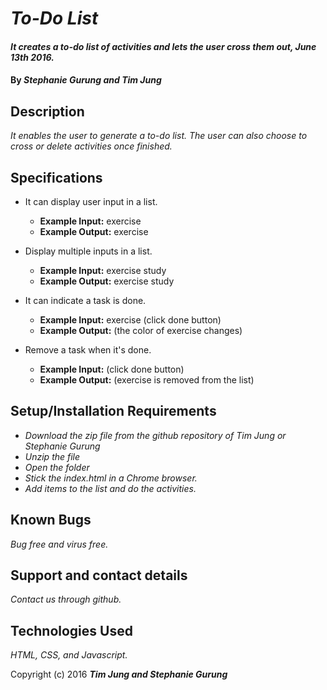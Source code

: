 # _To-Do List_

#### _It creates a to-do list of activities and lets the user cross them out, June 13th 2016._

#### By _**Stephanie Gurung and Tim Jung**_

## Description

_It enables the user to generate a to-do list. The user can also choose to cross or delete activities once finished._

## Specifications
* It can display user input in a list.
  * **Example Input:** exercise
  * **Example Output:** exercise


* Display multiple inputs in a list.
  * **Example Input:** exercise study
  * **Example Output:** exercise study


* It can indicate a task is done.
  * **Example Input:** exercise (click done button)
  * **Example Output:** (the color of exercise changes)


* Remove a task when it's done.
  * **Example Input:** (click done button)
  * **Example Output:** (exercise is removed from the list)


## Setup/Installation Requirements

* _Download the zip file from the github repository of Tim Jung or Stephanie Gurung_
* _Unzip the file_
* _Open the folder_
* _Stick the index.html in a Chrome browser._
* _Add items to the list and do the activities._

## Known Bugs

_Bug free and virus free._

## Support and contact details

_Contact us through github._

## Technologies Used

_HTML, CSS, and Javascript._

Copyright (c) 2016 **_Tim Jung and Stephanie Gurung_**
